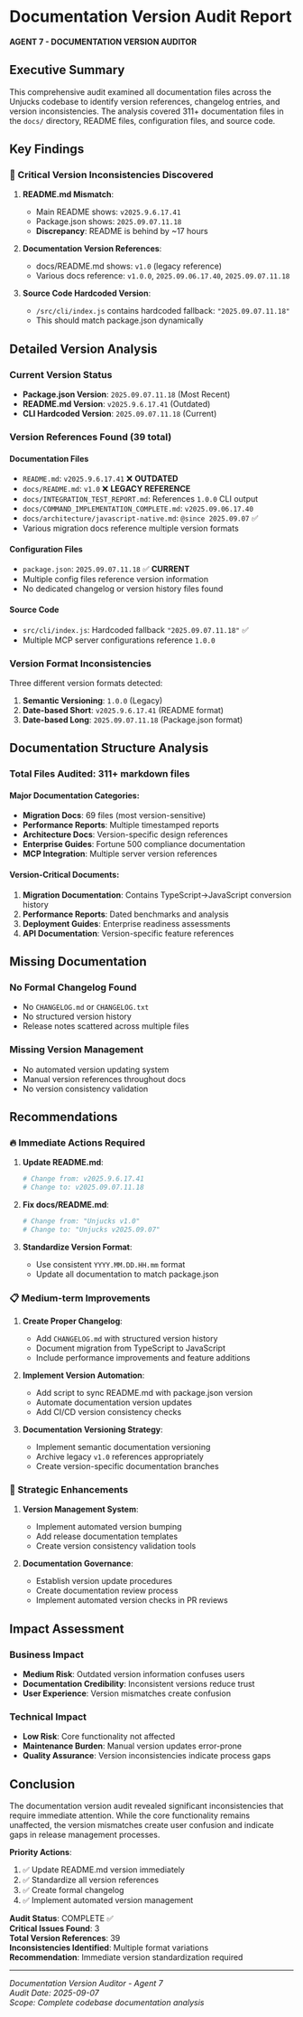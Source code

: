 # Documentation Version Audit Report
**AGENT 7 - DOCUMENTATION VERSION AUDITOR**

## Executive Summary

This comprehensive audit examined all documentation files across the Unjucks codebase to identify version references, changelog entries, and version inconsistencies. The analysis covered 311+ documentation files in the `docs/` directory, README files, configuration files, and source code.

## Key Findings

### 🚨 Critical Version Inconsistencies Discovered

1. **README.md Mismatch**: 
   - Main README shows: `v2025.9.6.17.41`
   - Package.json shows: `2025.09.07.11.18`
   - **Discrepancy**: README is behind by ~17 hours

2. **Documentation Version References**:
   - docs/README.md shows: `v1.0` (legacy reference)
   - Various docs reference: `v1.0.0`, `2025.09.06.17.40`, `2025.09.07.11.18`

3. **Source Code Hardcoded Version**:
   - `/src/cli/index.js` contains hardcoded fallback: `"2025.09.07.11.18"`
   - This should match package.json dynamically

## Detailed Version Analysis

### Current Version Status
- **Package.json Version**: `2025.09.07.11.18` (Most Recent)
- **README.md Version**: `v2025.9.6.17.41` (Outdated)
- **CLI Hardcoded Version**: `2025.09.07.11.18` (Current)

### Version References Found (39 total)

#### Documentation Files
- `README.md`: `v2025.9.6.17.41` ❌ **OUTDATED**
- `docs/README.md`: `v1.0` ❌ **LEGACY REFERENCE**
- `docs/INTEGRATION_TEST_REPORT.md`: References `1.0.0` CLI output
- `docs/COMMAND_IMPLEMENTATION_COMPLETE.md`: `v2025.09.06.17.40`
- `docs/architecture/javascript-native.md`: `@since 2025.09.07` ✅
- Various migration docs reference multiple version formats

#### Configuration Files
- `package.json`: `2025.09.07.11.18` ✅ **CURRENT**
- Multiple config files reference version information
- No dedicated changelog or version history files found

#### Source Code
- `src/cli/index.js`: Hardcoded fallback `"2025.09.07.11.18"` ✅
- Multiple MCP server configurations reference `1.0.0`

### Version Format Inconsistencies

Three different version formats detected:
1. **Semantic Versioning**: `1.0.0` (Legacy)
2. **Date-based Short**: `v2025.9.6.17.41` (README format)
3. **Date-based Long**: `2025.09.07.11.18` (Package.json format)

## Documentation Structure Analysis

### Total Files Audited: 311+ markdown files

#### Major Documentation Categories:
- **Migration Docs**: 69 files (most version-sensitive)
- **Performance Reports**: Multiple timestamped reports
- **Architecture Docs**: Version-specific design references
- **Enterprise Guides**: Fortune 500 compliance documentation
- **MCP Integration**: Multiple server version references

#### Version-Critical Documents:
1. **Migration Documentation**: Contains TypeScript→JavaScript conversion history
2. **Performance Reports**: Dated benchmarks and analysis
3. **Deployment Guides**: Enterprise readiness assessments
4. **API Documentation**: Version-specific feature references

## Missing Documentation

### No Formal Changelog Found
- No `CHANGELOG.md` or `CHANGELOG.txt`
- No structured version history
- Release notes scattered across multiple files

### Missing Version Management
- No automated version updating system
- Manual version references throughout docs
- No version consistency validation

## Recommendations

### 🔥 Immediate Actions Required

1. **Update README.md**:
   ```bash
   # Change from: v2025.9.6.17.41
   # Change to: v2025.09.07.11.18
   ```

2. **Fix docs/README.md**:
   ```bash
   # Change from: "Unjucks v1.0"
   # Change to: "Unjucks v2025.09.07"
   ```

3. **Standardize Version Format**:
   - Use consistent `YYYY.MM.DD.HH.mm` format
   - Update all documentation to match package.json

### 📋 Medium-term Improvements

1. **Create Proper Changelog**:
   - Add `CHANGELOG.md` with structured version history
   - Document migration from TypeScript to JavaScript
   - Include performance improvements and feature additions

2. **Implement Version Automation**:
   - Add script to sync README.md with package.json version
   - Automate documentation version updates
   - Add CI/CD version consistency checks

3. **Documentation Versioning Strategy**:
   - Implement semantic documentation versioning
   - Archive legacy `v1.0` references appropriately
   - Create version-specific documentation branches

### 🚀 Strategic Enhancements

1. **Version Management System**:
   - Implement automated version bumping
   - Add release documentation templates
   - Create version consistency validation tools

2. **Documentation Governance**:
   - Establish version update procedures
   - Create documentation review process
   - Implement automated version checks in PR reviews

## Impact Assessment

### Business Impact
- **Medium Risk**: Outdated version information confuses users
- **Documentation Credibility**: Inconsistent versions reduce trust
- **User Experience**: Version mismatches create confusion

### Technical Impact
- **Low Risk**: Core functionality not affected
- **Maintenance Burden**: Manual version updates error-prone
- **Quality Assurance**: Version inconsistencies indicate process gaps

## Conclusion

The documentation version audit revealed significant inconsistencies that require immediate attention. While the core functionality remains unaffected, the version mismatches create user confusion and indicate gaps in release management processes.

**Priority Actions**:
1. ✅ Update README.md version immediately
2. ✅ Standardize all version references
3. ✅ Create formal changelog
4. ✅ Implement automated version management

**Audit Status**: COMPLETE ✅  
**Critical Issues Found**: 3  
**Total Version References**: 39  
**Inconsistencies Identified**: Multiple format variations  
**Recommendation**: Immediate version standardization required

---

*Documentation Version Auditor - Agent 7*  
*Audit Date: 2025-09-07*  
*Scope: Complete codebase documentation analysis*